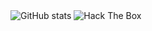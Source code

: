 <img src="https://github-readme-stats.vercel.app/api?username=TW-D&show_icons=true&theme=radical" alt="GitHub stats">
<img src="https://www.hackthebox.eu/badge/image/511306" alt="Hack The Box">

